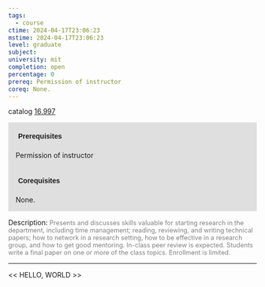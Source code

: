 ```yaml
---
tags:
  - course
ctime: 2024-04-17T23:06:23
mstime: 2024-04-17T23:06:23
level: graduate
subject: 
university: mit
completion: open
percentage: 0
prereq: Permission of instructor
coreq: None.
---
```


catalog [16.997](http://student.mit.edu/catalog/m16b.html#16.997)

<span style="display: block; padding: 15px; background-color: rgb(100, 100, 100, 0.2);"><font id="m_prereq1514_0" style="display: block; font-family: Arial, sans-serif; font-weight: bold; padding: 5px">Prerequisites</font><br><span id="prereq1514_0">Permission of instructor</span></span>
<span style="display: block; padding: 15px; background-color: rgb(100, 100, 100, 0.2);"><font id="m_coreq1514_0" style="display: block; font-family: Arial, sans-serif; font-weight: bold; padding: 5px">Corequisites</font><br><span id="coreq1514_0">None.</span></span>

<font style="">Description:</font>
<font style="color: grey; font-size: 0.8rem;">Presents and discusses skills valuable for starting research in the department, including time management; reading, reviewing, and writing technical papers; how to network in a research setting, how to be effective in a research group, and how to get good mentoring. In-class peer review is expected. Students write a final paper on one or more of the class topics. Enrollment is limited.</font>



---

<< HELLO, WORLD >>
